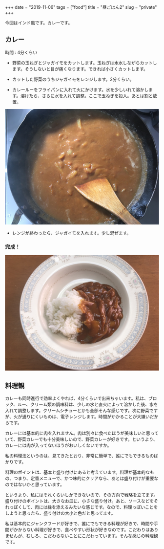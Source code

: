 +++
date = "2019-11-06"
tags = ["food"]
title = "昼ごはん2"
slug = "private"
+++

今回はインド風です。カレーです。

## カレー

時間 : 4分くらい

- 野菜の玉ねぎとジャガイモをカットします。玉ねぎは水水しながらカットします。そうしないと目が痛くなります。できれば小さくカットします。

- カットした野菜のうちジャガイモをレンジします。2分くらい。

- カレールーをフライパンに入れて火にかけます。水を少しいれて溶かします。溶けたら、さらに水を入れて調整。ここで玉ねぎを投入。あとは割と放置。

![](https://raw.githubusercontent.com/syui/img/master/old/private_ryouri_2019-11-04103845.jpg)

- レンジが終わったら、ジャガイモを入れます。少し混ぜます。

### 完成！

![](https://raw.githubusercontent.com/syui/img/master/old/private_ryouri_2019-11-04104035.jpg)

## 料理観

カレーも同時進行で効率よくやれば、4分くらいで出来ちゃいます。私は、ブロック、ルー、クリーム類の調味料は、少しの水と直火によって溶かした後、水を入れて調整します。クリームシチューとかも全部そんな感じです。次に野菜ですが、火が通りにくいものは、電子レンジします。時間がかかることが大嫌いだからです。

カレーには基本的に肉を入れません。肉は別々に食べたほうが美味しいと思っていて、野菜カレーでも十分美味しいので、野菜カレーが好きです。というより、カレーには肉が入ってないほうがおいしくないですか。

私の料理法というのは、見てきたとおり、非常に簡単で、誰にでもできるものばかりです。

料理のポイントは、基本と盛り付けにあると考えています。料理が基本的なもの、つまり、定番メニューで、かつ味的にクリアなら、あとは盛り付けが重要なのではないかと思っています。

というより、私にはそれくらいしかできないので、その方向で戦略を立てます。盛り付けのポイントは、大きなお皿に、小さな盛り付け。あと、ソースなどをそれっぽくして、肉には緑を添えるみたいな感じです。なので、料理っぽいことをしようと思ったら、盛り付けの大小と色だと思ってます。

私は基本的にジャンクフードが好きで、誰にでもできる料理が好きで、時間や手間がかからない料理が好きで、食べやすい形状が好きなのです。こだわりはありませんが、むしろ、こだわらないことにこだわっています。そんな感じの料理観です。

